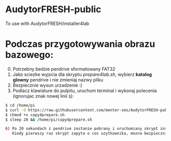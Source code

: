 # AudytorFRESH-public
To use with AudytorFRESH/installer4lab


# Podczas przygotowywania obrazu bazowego:

0) Potrzebny bedzie pendrive sformatowany FAT32
1) Jako sciezke wyjscia dla skryptu *prepare4lab.sh*, wybierz __katalog glowny__ pendrive i nie zmieniaj nazwy pliku
2) Bezpiecznie wysun urzadzenie :)
4) Podlacz klawiature do pulpitu, uruchom terminal i wykonaj polecenia (ignorujac znak nowej linii `$`):
```bash
$ cd /home/pi
$ curl -O https://raw.githubusercontent.com/mentor-sms/AudytorFRESH-public/release/copy4prepare.sh
$ chmod +x copy4prepare.sh
$ sleep 20 && /home/pi/copy4prepare.sh

6) Po 20 sekundach z pendrive zostanie pobrany i uruchomiany skrypt instalacyjny.
   Kiedy pierwszy raz skrypt zapyta o cos uzytkownika, mozna bezpiecznie wyjac pendrive i podlaczyc klawiature.
